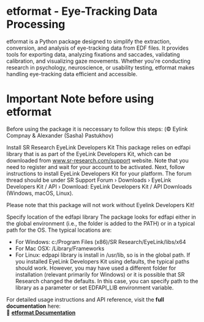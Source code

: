 # etformat - Eye-Tracking Data Processing

etformat is a Python package designed to simplify the extraction, conversion, and analysis of eye-tracking data from EDF files. It provides tools for exporting data, analyzing fixations and saccades, validating calibration, and visualizing gaze movements. Whether you're conducting research in psychology, neuroscience, or usability testing, etformat makes handling eye-tracking data efficient and accessible.


# Important Note before using etformat

Before using the package it is neccessary to follow this steps:
(©️ Eylink Compnay & Alexander (Sasha) Pastukhov)

Install SR Research EyeLink Developers Kit
This package relies on edfapi library that is as part of the EyeLink Developers Kit, which can be downloaded from www.sr-research.com/support website. Note that you need to register and wait for your account to be activated. Next, follow instructions to install EyeLink Developers Kit for your platform. The forum thread should be under SR Support Forum › Downloads › EyeLink Developers Kit / API › Download: EyeLink Developers Kit / API Downloads (Windows, macOS, Linux).

Please note that this package will not work without Eyelink Developers Kit!

Specify location of the edfapi library
The package looks for edfapi either in the global environment (i.e., the folder is added to the PATH) or in a typical path for the OS. The typical locations are:

- For Windows: c:/Program Files (x86)/SR Research/EyeLink/libs/x64
- For Mac OSX: /Library/Frameworks
- For Linux: edpapi library is install in /usr/lib, so is in the global path.
If you installed EyeLink Developers Kit using defaults, the typical paths should work. However, you may have used a different folder for installation (relevant primarily for Windows) or it is possible that SR Research changed the defaults. In this case, you can specify path to the library as a parameter or set EDFAPI_LIB environment variable.

For detailed usage instructions and API reference, visit the **full documentation** here:  
📖 **[etformat Documentation](https://ahsankhodami.github.io/etformat/)**  
